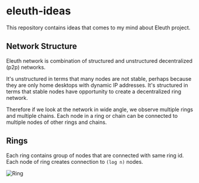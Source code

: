 # eleuth-ideas

This repository contains ideas that comes to my mind about Eleuth project.

## Network Structure
Eleuth network is combination of structured and unstructured decentralized (p2p) networks.

It's unstructured in terms that many nodes are not stable, perhaps because they are only home desktops with dynamic IP addresses.
It's structured in terms that stable nodes have opportunity to create a decentralized ring network.

Therefore if we look at the network in wide angle, we observe multiple rings and multiple chains. Each node in a ring or chain can be connected to multiple nodes of other rings and chains.

## Rings
Each ring contains group of nodes that are connected with same ring id. Each node of ring creates connection to `(log n)` nodes.

 ![Ring](https://raw.githubusercontent.com/idioglossia/eleuth-ideas/main/images/Ring%20Broadcast.svg)
 
